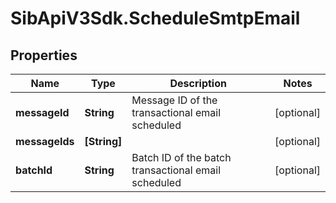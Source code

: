 # SibApiV3Sdk.ScheduleSmtpEmail

## Properties
Name | Type | Description | Notes
------------ | ------------- | ------------- | -------------
**messageId** | **String** | Message ID of the transactional email scheduled | [optional] 
**messageIds** | **[String]** |  | [optional] 
**batchId** | **String** | Batch ID of the batch transactional email scheduled | [optional] 


